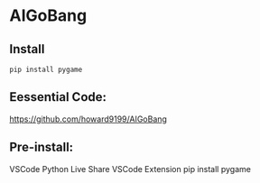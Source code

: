 # AIGoBang
## Install
```
pip install pygame
```
## Eessential Code:
https://github.com/howard9199/AIGoBang
## Pre-install:
VSCode
Python
Live Share VSCode Extension
pip install pygame
